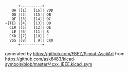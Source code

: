 

	      +----------+
	   QA |[1]   [16]| VDD
	   QG |[2]   [15]| QB
	   QF |[3]   [14]| QC
	~{TE} |[4]   [13]| QD
	  CLR |[5]   [12]| QE
	   LE |[6]   [11]| B
	  CKD |[7]   [10]| C
	  VSS |[8]   [ 9]| CKU
	      +----------+


generated by https://github.com/FBEZ/Pinout-AsciiArt from https://github.com/ask6483/kicad-symbols/blob/master/4xxx_IEEE.kicad_sym